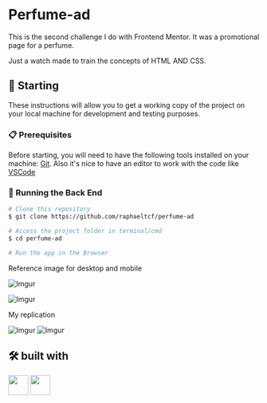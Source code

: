 # Perfume-ad

This is the second challenge I do with Frontend Mentor.
It was a promotional page for a perfume.

Just a watch made to train the concepts of HTML AND CSS. 

## 🚀 Starting

These instructions will allow you to get a working copy of the project on your local machine for development and testing purposes.

### 📋 Prerequisites

Before starting, you will need to have the following tools installed on your machine:
[Git](https://git-scm.com). 
Also it's nice to have an editor to work with the code like [VSCode](https://code.visualstudio.com/)

### 🎲 Running the Back End

```bash
# Clone this repository
$ git clone https://github.com/raphaeltcf/perfume-ad

# Access the project folder in terminal/cmd
$ cd perfume-ad

# Run the app in the Browser
```

Reference image for desktop and mobile

![Imgur](https://i.imgur.com/39X6QvU.jpg)

![Imgur](https://i.imgur.com/uz2kM8i.jpg)

My replication

![Imgur](https://i.imgur.com/g1ygrgS.png)
![Imgur](https://i.imgur.com/P8dK0OC.png)

## 🛠️ built with
<img src="https://cdn.jsdelivr.net/gh/devicons/devicon/icons/html5/html5-original.svg" width="40" height="40" />  <img src="https://cdn.jsdelivr.net/gh/devicons/devicon/icons/css3/css3-original.svg" width="40" height="40" />
